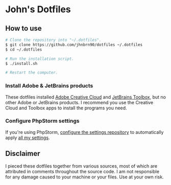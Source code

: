 # John's Dotfiles

## How to use
```sh
# Clone the repository into "~/.dotfiles".
$ git clone https://github.com/jhnbrn90/dotfiles ~/.dotfiles
$ cd ~/.dotfiles

# Run the installation script.
$ ./install.sh

# Restart the computer.
```

### Install Adobe & JetBrains products
These dotfiles installed [Adobe Creative Cloud](https://www.adobe.com/creativecloud.html) and 
[JetBrains Toolbox](https://www.jetbrains.com/toolbox/), but no other Adobe or JetBrains products. I recommend you use the
Creative Cloud and Toolbox apps to install the programs you need.

### Configure PhpStorm settings
If you're using PhpStorm, [configure the settings repository](https://www.jetbrains.com/help/phpstorm/sharing-your-ide-settings.html#settings-repository)
to automatically apply [all my settings](https://github.com/svenluijten/phpstorm-settings).

## Disclaimer
I pieced these dotfiles together from various sources, most of which are attributed in comments throughout the source code. I am not
responsible for any damage caused to your machine or your files. Use at your own risk.
